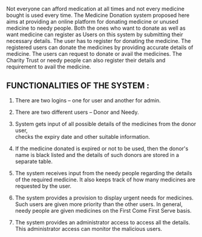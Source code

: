 <p>
Not everyone can afford medication at all times and not every medicine bought is used every time. The Medicine Donation system proposed here aims at providing an online platform for donating medicine or unused medicine to needy people. Both the ones who want to donate as well as want medicine can register as Users on this system by submitting their necessary details. The user has to register for donating the medicine. The registered users can donate the medicines by providing accurate details of medicine. The users can request to donate or avail the medicines. The Charity Trust or needy people can also register their details and requirement to avail the medicine.
<p>
  
## FUNCTIONALITIES OF THE SYSTEM :

1. There are two logins – one for user and another for admin.
2. There are two different users – Donor and Needy.
3. System gets input of all possible details of the medicines from the donor user,<br/>
   checks the expiry date and other suitable information.
4. If the medicine donated is expired or not to be used, then the donor's name is
black listed and the details of such donors are stored in a separate table.
  
5. The system receives input from the needy people regarding the details of the required medicine. It also keeps track of how many medicines are requested by the user.
6. The system provides a provision to display urgent needs for medicines. Such users are given more priority than the other users. In general, needy people are given medicines on the First Come First Serve basis.
7. The system provides an administrator access to access all the details. This administrator access can monitor the malicious users.

